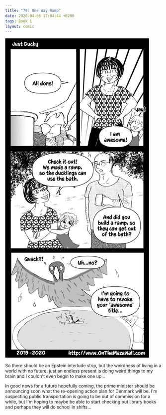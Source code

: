 ```yaml
---
title: "79: One Way Ramp"
date: 2020-04-06 17:04:44 +0200
tags: Book 1
layout: comic
---
```


![79: One Way Ramp](/comics/Book_1_-_079_One_Way_Ramp.png)

So there should be an Epstein interlude strip, but the weirdness of living in a world with no future, just an endless present is doing weird things to my brain and I couldn't even begin to make one up...

In good news for a future hopefully coming, the prime minister should be announcing soon what the re-opening action plan for Denmark will be. I'm suspecting public transportation is going to be out of commission for a while, but I'm hoping to maybe be able to start checking out library books and perhaps they will do school in shifts...
